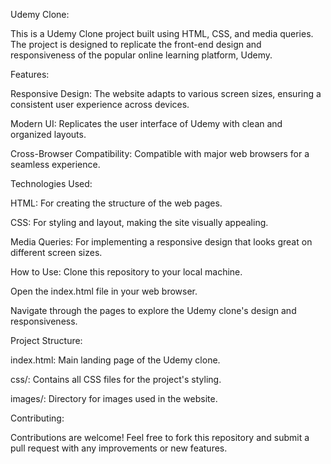 Udemy Clone:

This is a Udemy Clone project built using HTML, CSS, and media queries. The project is designed to replicate the front-end design and responsiveness of the popular online learning platform, Udemy.

Features:

Responsive Design: The website adapts to various screen sizes, ensuring a consistent user experience across devices.

Modern UI: Replicates the user interface of Udemy with clean and organized layouts.

Cross-Browser Compatibility: Compatible with major web browsers for a seamless experience.

Technologies Used:

HTML: For creating the structure of the web pages.

CSS: For styling and layout, making the site visually appealing.

Media Queries: For implementing a responsive design that looks great on different screen sizes.

How to Use:
Clone this repository to your local machine.

Open the index.html file in your web browser.

Navigate through the pages to explore the Udemy clone's design and responsiveness.

Project Structure:

index.html: Main landing page of the Udemy clone.

css/: Contains all CSS files for the project's styling.

images/: Directory for images used in the website.

Contributing:

Contributions are welcome! Feel free to fork this repository and submit a pull request with any improvements or new features.
